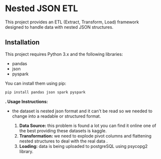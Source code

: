 # Nested JSON ETL

This project provides an ETL (Extract, Transform, Load) framework designed to handle data with nested JSON structures. 

## Installation

This project requires Python 3.x and the following libraries:

* pandas
* json
* pyspark

You can install them using pip:

```bash
pip install pandas json spark pyspark 
```
**. Usage Instructions:**

* the dataset is nested json format and it can't be read so we needed to change into a readable or structured format. 

  1. **Data Source:** this problem is found a lot you can find it online one of the best providing these datasets is kaggle.
  2. **Transformation:**  we need to explode pivot columns and flattening nested structures to deal with the real data .
  3. **Loading:**  data is being uploaded to postgreSQL using psycopg2 library.
